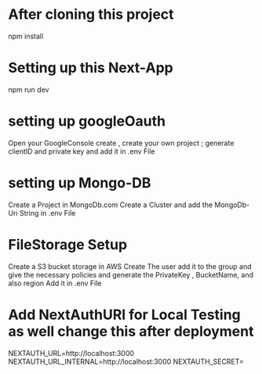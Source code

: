 # After cloning this project
npm install  

# Setting up this Next-App
npm run dev 


# setting up googleOauth
Open your GoogleConsole create , create your own project ; generate clientID and private key and add it in .env File

# setting up Mongo-DB
Create a Project in MongoDb.com 
Create a Cluster and add the MongoDb-Uri String in .env File

# FileStorage Setup
Create a S3 bucket storage in AWS
Create The user add it to the group and give the necessary policies and generate the PrivateKey , BucketName, and also region 
Add it in .env File


# Add NextAuthURI for Local Testing as well change this after deployment

NEXTAUTH_URL=http://localhost:3000
NEXTAUTH_URL_INTERNAL=http://localhost:3000
NEXTAUTH_SECRET=